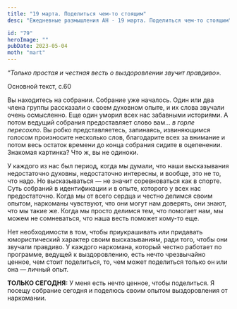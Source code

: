 ```yaml
---
title: "19 марта. Поделиться чем-то стоящим"
desc: "Ежедневные размышления АН - 19 марта. Поделиться чем-то стоящим"

id: "79"
heroImage: ""
pubDate: 2023-05-04
moth: "mart"
---
```


_“Только простая и честная весть о выздоровлении звучит правдиво»._

Основной текст, с.60

Вы находитесь на собрании. Собрание уже началось. Один или два члена группы
рассказали о своем духовном опыте, и их слова звучали очень осмысленно. Еще
один уморил всех нас забавными историями. А потом ведущий собрания
предоставляет слово вам… _в горле пересохло_. Вы робко представляетесь,
запинаясь, извиняющимся голосом произносите несколько слов, благодарите всех
за внимание и потом весь остаток времени до конца собрания сидите в
оцепенении. Знакомая картинка? Что ж, вы не одиноки.

У каждого из нас был период, когда мы думали, что наши высказывания
недостаточно духовны, недостаточно интересны, и вообще, это не то, что надо.
Но высказываться — не значит соревноваться как в спорте. Суть собраний в
идентификации и в опыте, которого у всех нас предостаточно. Когда мы от всего
сердца и честно делимся своим опытом, наркоманы чувствуют, что они могут нам
доверять, они знают, что мы такие же. Когда мы просто делимся тем, что
помогает нам, мы можем не сомневаться, что наша весть поможет кому-то еще.

Нет необходимости в том, чтобы приукрашивать или придавать юмористический
характер своим высказываниям, ради того, чтобы они звучали правдиво. У каждого
наркомана, который честно работает по программе, ведущей к выздоровлению, есть
нечто чрезвычайно ценное, чем стоит поделиться, то, чем может поделиться
только он или она — личный опыт.

**ТОЛЬКО СЕГОДНЯ:** У меня есть нечто ценное, чтобы поделиться. Я посещу
собрание сегодня и поделюсь своим опытом выздоровления от наркомании.
